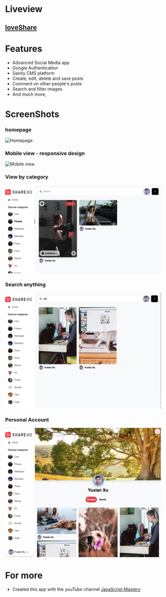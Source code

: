 # Liveview
## [loveShare](https://loveshare.netlify.app)

# Features
- Advanced Social Media app
- Google Authentication
- Sanity CMS platform
- Create, edit, delete and save posts
- Comment on other people's posts
- Search and filter images
- And much more, 

# ScreenShots
### homepage

![Homepage](https://res.cloudinary.com/zonama/image/upload/v1645407077/Screen_Shot_2022-02-20_at_5.15.10_PM_dzdevj.png)

### Mobile view - responsive design

![Mobile view](https://res.cloudinary.com/zonama/image/upload/v1645407475/Screen_Shot_2022-02-20_at_5.37.27_PM_swp02i.png)

### View by category

![side bar category](https://github.com/yuxianxu/social-image-sharing/blob/bb0d1b9781f4ac1ab7ee03f96788d8c115d5965f/screeshots/Screen%20Shot%202022-04-18%20at%208.29.06%20PM.png)

### Search anything

![Perfect match and partial match](https://github.com/yuxianxu/social-image-sharing/blob/bb0d1b9781f4ac1ab7ee03f96788d8c115d5965f/screeshots/Screen%20Shot%202022-04-18%20at%208.28.22%20PM.png)

### Personal Account

![Check saved or created images](https://github.com/yuxianxu/social-image-sharing/blob/e3b3044bd77f8c95a15801b1832ca15fc3527354/screeshots/Screen%20Shot%202022-04-18%20at%208.27.52%20PM.png)

# For more
- Created this app with the youTube channel [JavaScript Mastery](https://youtu.be/1RHDhtbqo94)
